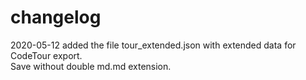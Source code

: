 # changelog

2020-05-12 added the file tour_extended.json with extended data for CodeTour export.  
Save without double md.md extension.